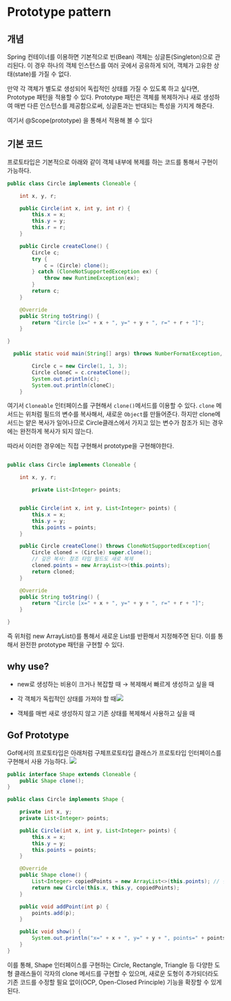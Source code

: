 # Prototype pattern

## 개념

Spring 컨테이너를 이용하면 기본적으로 빈(Bean) 객체는 싱글톤(Singleton)으로 관리된다. 이 경우 하나의 객체 인스턴스를 여러 곳에서 공유하게 되어, 객체가 고유한 상태(state)를 가질 수 없다.

만약 각 객체가 별도로 생성되어 독립적인 상태를 가질 수 있도록 하고 싶다면, Prototype 패턴을 적용할 수 있다. Prototype 패턴은 객체를 복제하거나 새로 생성하여 매번 다른 인스턴스를 제공함으로써, 싱글톤과는 반대되는 특성을 가지게 해준다.

여기서 @Scope(prototype) 을 통해서 적용해 볼 수 있다

## 기본 코드

프로토타입은 기본적으로 아래와 같이 객체 내부에 복제를 하는 코드를 통해서 구현이 가능하다.

```java
public class Circle implements Cloneable {

    int x, y, r;

    public Circle(int x, int y, int r) {
        this.x = x;
        this.y = y;
        this.r = r;
    }

    public Circle createClone() {
        Circle c;
        try {
            c = (Circle) clone();
        } catch (CloneNotSupportedException ex) {
            throw new RuntimeException(ex);
        }
        return c;
    }

    @Override
    public String toString() {
        return "Circle [x=" + x + ", y=" + y + ", r=" + r + "]";
    }

}

  public static void main(String[] args) throws NumberFormatException, IOException {

        Circle c = new Circle(1, 1, 3);
        Circle cloneC = c.createClone();
        System.out.println(c);
        System.out.println(cloneC);
    }

```

여기서 `Cloneable` 인터페이스를 구현해서 `clone()`메서드를 이용할 수 있다.
`clone` 메서드는 위처럼 필드의 변수를 복사해서, 새로운 `Object`를 만들어준다.
하지만 clone메서드는 얕은 복사가 일어나므로 Circle클래스에서 가지고 있는 변수가 참조가 되는 경우에는 완전하게 복사가
되지 않는다.

따라서 이러한 경우에는 직접 구현해서 prototype을 구현해야한다.

```java

public class Circle implements Cloneable {

    int x, y, r;

        private List<Integer> points;


    public Circle(int x, int y, List<Integer> points) {
        this.x = x;
        this.y = y;
        this.points = points;
    }

    public Circle createClone() throws CloneNotSupportedException{
        Circle cloned = (Circle) super.clone();
        // 깊은 복사: 참조 타입 필드도 새로 복제
        cloned.points = new ArrayList<>(this.points);
        return cloned;
    }

    @Override
    public String toString() {
        return "Circle [x=" + x + ", y=" + y + ", r=" + r + "]";
    }

}

```

즉 위처럼 new ArrayList()를 통해서 새로운 List를 반환해서 지정해주면 된다.
이를 통해서 완전한 prototype 패턴을 구현할 수 있다.

## why use?

- new로 생성하는 비용이 크거나 복잡할 때 → 복제해서 빠르게 생성하고 싶을 때

- 각 객체가 독립적인 상태를 가져야 할 때![](https://velog.velcdn.com/images/msw0909/post/fb76cbfd-3bf6-4eb1-a959-c8c4a7a45605/image.png)

- 객체를 매번 새로 생성하지 않고 기존 상태를 복제해서 사용하고 싶을 때

## Gof Prototype

Gof에서의 프로토타입은 아래처럼 구체프로토타입 클래스가 프로토타입 인터페이스를 구현해서 사용 가능하다.
![](https://velog.velcdn.com/images/msw0909/post/b17d3e82-ab79-4954-bacb-76a728de87de/image.png)

```java
public interface Shape extends Cloneable {
    public Shape clone();
}

public class Circle implements Shape {

    private int x, y;
    private List<Integer> points;

    public Circle(int x, int y, List<Integer> points) {
        this.x = x;
        this.y = y;
        this.points = points;
    }

    @Override
    public Shape clone() {
        List<Integer> copiedPoints = new ArrayList<>(this.points); // 깊은 복사
        return new Circle(this.x, this.y, copiedPoints);
    }

    public void addPoint(int p) {
        points.add(p);
    }

    public void show() {
        System.out.println("x=" + x + ", y=" + y + ", points=" + points);
    }
}

```

이를 통해, Shape 인터페이스를 구현하는 Circle, Rectangle, Triangle 등 다양한 도형 클래스들이 각자의 clone 메서드를 구현할 수 있으며,
새로운 도형이 추가되더라도 기존 코드를 수정할 필요 없이(OCP, Open-Closed Principle) 기능을 확장할 수 있게 된다.
